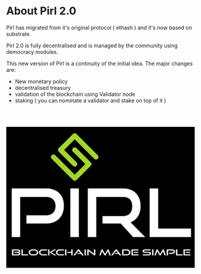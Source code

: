 # About Pirl 2.0

Pirl has migrated from it's original protocol ( ethash ) and it's now based on substrate. 

Pirl 2.0 is fully decentralised and is managed
by the community using democracy modules.

This new version of Pirl is a continuity of the initial idea. 
The major changes are:

- New monetary policy
- decentralised treasury
- validation of the blockchain using Validator node
- staking ( you can nominate a validator and stake on top of it )


<br></br>

![Pirl Logo](media/Pirl-Logo-New-Police-slogan-black-background.png)



